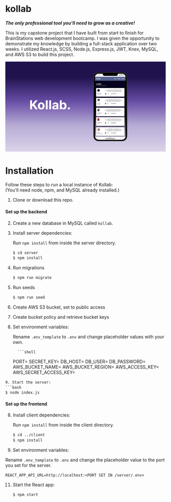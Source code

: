 # kollab
***The only professional tool you'll need to grow as a creative!***

This is my capstone project that I have built from start to finish for BrainStations web development bootcamp. I was given the opportunity to demonstrate my knowledge by building a full-stack application over two weeks. I utilized React.js, SCSS, Node.js, Express.js, JWT, Knex, MySQL, and AWS S3 to build this project. 

![Kollab preview](./demo/kollab.jpg)

# Installation

Follow these steps to run a local instance of Kollab:  
(You'll need node, npm, and MySQL already installed.)

1. Clone or download this repo.

#### Set up the backend

2.  Create a new database in MySQL called `kollab`.
3.  Install server dependencies:

    Run `npm install` from inside the server directory.

    ```bash
    $ cd server
    $ npm install
    ```

4.  Run migrations
    ```bash
    $ npm run migrate
    ```
5.  Run seeds
    ```bash
    $ npm run seed
    ```
6.  Create AWS S3 bucket, set to public access

7.  Create bucket policy and retrieve bucket keys

8.  Set environment variables:

    Rename `.env_template` to `.env` and change placeholder values with your own.

          ```shell

    PORT=<PORT NUMBER>
    SECRET_KEY=<JWT SECRET KEY>
    DB_HOST=<HOST ADDRESS>
    DB_USER=<MYSQL DATABASE USER>
    DB_PASSWORD=<MYSQL DATABASE PASSWORD>
    AWS_BUCKET_NAME=<AWS S3 BUCKET NAME>
    AWS_BUCKET_REGION=<AWS S3 BUCKE REGION>
    AWS_ACCESS_KEY=<AWS S3 ACCESS KEY>
    AWS_SECRET_ACCESS_KEY=<AWS S3 SECRET ACCESS KEY>

````
9. Start the server:
```bash
$ node index.js
````

#### Set up the frontend

8. Install client dependencies:

   Run `npm install` from inside the client directory.

   ```bash
   $ cd ../client
   $ npm install
   ```

9. Set environment variables:

Rename `.env_template` to `.env` and change the placeholder value to the port you set for the server.

```shell
REACT_APP_API_URL=http://localhost:<PORT SET IN /server/.env>
```

11. Start the React app:
    ```bash
    $ npm start
    ```
